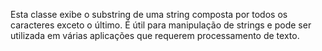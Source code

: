 Esta classe exibe o substring de uma string composta por todos os caracteres exceto o último. É útil para manipulação de strings e pode ser utilizada em várias aplicações que requerem processamento de texto.